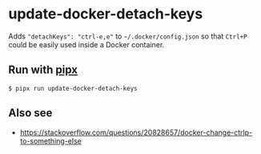
# update-docker-detach-keys

Adds `"detachKeys": "ctrl-e,e"` to `~/.docker/config.json` so that `Ctrl+P` could be easily used inside a Docker container.

## Run with [pipx](https://github.com/pipxproject/pipx)

```
$ pipx run update-docker-detach-keys
```

## Also see

- https://stackoverflow.com/questions/20828657/docker-change-ctrlp-to-something-else
